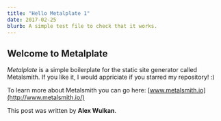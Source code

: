 ```yaml
---
title: "Hello Metalplate 1"
date: 2017-02-25
blurb: A simple test file to check that it works.
---
```


## Welcome to Metalplate

*Metalplate* is a simple boilerplate for the static site generator called Metalsmith. If you like it, I would appriciate if you starred my repository! :)

To learn more about Metalsmith you can go here:
[www.metalsmith.io](http://www.metalsmith.io/)

This post was written by **Alex Wulkan**.
